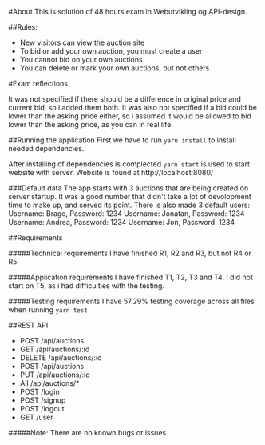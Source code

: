 #About
This is solution of 48 hours exam in Webutvikling og API-design.

##Rules:
* New visitors can view the auction site
* To bid or add your own auction, you must create a user
* You cannot bid on your own auctions
* You can delete or mark your own auctions, but not others

#Exam reflections

It was not specified if there should be a difference in original price and current bid, so i added them both. 
It was also not specified if a bid could be lower than the asking price either, so i assumed it would be allowed to bid lower than the asking price, as you can in real life.

##Running the application
First we have to run `yarn install` to install needed dependencies.

After installing of dependencies is complected `yarn start` is used to start website with server. Website is found at http://localhost:8080/

###Default data
The app starts with 3 auctions that are being created on server startup. It was a good number that didn't take a lot of devolopment time to make up, and served its point.
There is also made 3 default users:
Username: Brage, Password: 1234
Username: Jonatan, Password: 1234
Username: Andrea, Password: 1234
Username: Jon, Password: 1234

##Requirements

#####Technical requirements
I have finished R1, R2 and R3, but not R4 or R5

#####Application requirements
I have finished T1, T2, T3 and T4. I did not start on T5, as i had difficulties with the testing.


#####Testing requirements
I have 57.29% testing coverage across all files when running `yarn test`


##REST API
* POST /api/auctions
* GET /api/auctions/:id
* DELETE /api/auctions/:id
* POST /api/auctions
* PUT /api/auctions/:id
* All /api/auctions/*
* POST /login
* POST /signup
* POST /logout
* GET /user

#####Note:
There are no known bugs or issues


